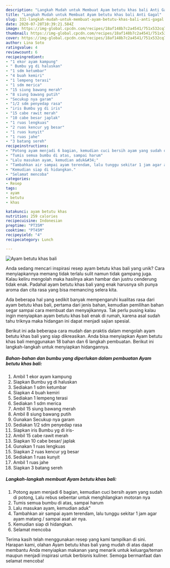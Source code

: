 ```yaml
---
description: "Langkah Mudah untuk Membuat Ayam betutu khas bali Anti Gagal"
title: "Langkah Mudah untuk Membuat Ayam betutu khas bali Anti Gagal"
slug: 331-langkah-mudah-untuk-membuat-ayam-betutu-khas-bali-anti-gagal
date: 2020-07-28T10:39:21.584Z
image: https://img-global.cpcdn.com/recipes/18af148b7c2a4541/751x532cq70/ayam-betutu-khas-bali-foto-resep-utama.jpg
thumbnail: https://img-global.cpcdn.com/recipes/18af148b7c2a4541/751x532cq70/ayam-betutu-khas-bali-foto-resep-utama.jpg
cover: https://img-global.cpcdn.com/recipes/18af148b7c2a4541/751x532cq70/ayam-betutu-khas-bali-foto-resep-utama.jpg
author: Lina Soto
ratingvalue: 4
reviewcount: 6
recipeingredient:
- "1 ekor ayam kampung"
- " Bumbu yg di haluskan"
- "1 sdm ketumbar"
- "4 buah kemiri"
- "1 lempeng terasi"
- "1 sdm merica"
- "15 siung bawang merah"
- "8 siung bawang putih"
- "Secukup nya garam"
- "1/2 sdm penyedap rasa"
- "iris Bumbu yg di iris"
- "15 cabe rawit merah"
- "10 cabe besar japlak"
- "1 ruas lengkuas"
- "2 ruas kencur yg besar"
- "1 ruas kunyit"
- "1 ruas jahe"
- "3 batang sereh"
recipeinstructions:
- "Potong ayam menjadi 6 bagian, kemudian cuci bersih ayam yang sudah di potong, Lalu rebus sebentar untuk menghilangkan motoran nya"
- "Tumis semua bumbu di atas, sampai harum"
- "Lalu masukan ayam, kemudian aduk&#34;"
- "Tambahkan air sampai ayam terendam, lalu tunggu sekitar 1 jam agar ayam matang / sampai asat air nya."
- "Kemudian siap di hidangkan."
- "Selamat mencoba"
categories:
- Resep
tags:
- ayam
- betutu
- khas

katakunci: ayam betutu khas 
nutrition: 259 calories
recipecuisine: Indonesian
preptime: "PT35M"
cooktime: "PT45M"
recipeyield: "4"
recipecategory: Lunch

---
```



![Ayam betutu khas bali](https://img-global.cpcdn.com/recipes/18af148b7c2a4541/751x532cq70/ayam-betutu-khas-bali-foto-resep-utama.jpg)

Anda sedang mencari inspirasi resep ayam betutu khas bali yang unik? Cara menyiapkannya memang tidak terlalu sulit namun tidak gampang juga. Kalau keliru mengolah maka hasilnya akan hambar dan justru cenderung tidak enak. Padahal ayam betutu khas bali yang enak harusnya sih punya aroma dan cita rasa yang bisa memancing selera kita.



Ada beberapa hal yang sedikit banyak mempengaruhi kualitas rasa dari ayam betutu khas bali, pertama dari jenis bahan, kemudian pemilihan bahan segar sampai cara membuat dan menyajikannya. Tak perlu pusing kalau ingin menyiapkan ayam betutu khas bali enak di rumah, karena asal sudah tahu triknya maka hidangan ini dapat menjadi sajian spesial.


Berikut ini ada beberapa cara mudah dan praktis dalam mengolah ayam betutu khas bali yang siap dikreasikan. Anda bisa menyiapkan Ayam betutu khas bali menggunakan 18 bahan dan 6 langkah pembuatan. Berikut ini langkah-langkah untuk menyiapkan hidangannya.

<!--inarticleads1-->

##### Bahan-bahan dan bumbu yang diperlukan dalam pembuatan Ayam betutu khas bali:

1. Ambil 1 ekor ayam kampung
1. Siapkan  Bumbu yg di haluskan
1. Sediakan 1 sdm ketumbar
1. Siapkan 4 buah kemiri
1. Sediakan 1 lempeng terasi
1. Sediakan 1 sdm merica
1. Ambil 15 siung bawang merah
1. Ambil 8 siung bawang putih
1. Gunakan Secukup nya garam
1. Sediakan 1/2 sdm penyedap rasa
1. Siapkan iris Bumbu yg di iris-
1. Ambil 15 cabe rawit merah
1. Siapkan 10 cabe besar/ japlak
1. Gunakan 1 ruas lengkuas
1. Siapkan 2 ruas kencur yg besar
1. Sediakan 1 ruas kunyit
1. Ambil 1 ruas jahe
1. Siapkan 3 batang sereh




<!--inarticleads2-->

##### Langkah-langkah membuat Ayam betutu khas bali:

1. Potong ayam menjadi 6 bagian, kemudian cuci bersih ayam yang sudah di potong, Lalu rebus sebentar untuk menghilangkan motoran nya
1. Tumis semua bumbu di atas, sampai harum
1. Lalu masukan ayam, kemudian aduk&#34;
1. Tambahkan air sampai ayam terendam, lalu tunggu sekitar 1 jam agar ayam matang / sampai asat air nya.
1. Kemudian siap di hidangkan.
1. Selamat mencoba




Terima kasih telah menggunakan resep yang kami tampilkan di sini. Harapan kami, olahan Ayam betutu khas bali yang mudah di atas dapat membantu Anda menyiapkan makanan yang menarik untuk keluarga/teman maupun menjadi inspirasi untuk berbisnis kuliner. Semoga bermanfaat dan selamat mencoba!
